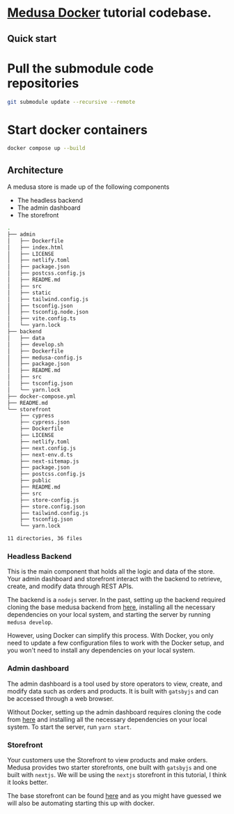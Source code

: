 # [Medusa Docker](https://github.com/medusajs/tutorial-template/blob/main/tutorial-link) tutorial codebase.

## Quick start
# Pull the submodule code repositories
```bash
git submodule update --recursive --remote
```
# Start docker containers
```bash
docker compose up --build
```
## Architecture

A medusa store is made up of the following components

- The headless backend
- The admin dashboard
- The storefront

```sh
.
├── admin
│   ├── Dockerfile
│   ├── index.html
│   ├── LICENSE
│   ├── netlify.toml
│   ├── package.json
│   ├── postcss.config.js
│   ├── README.md
│   ├── src
│   ├── static
│   ├── tailwind.config.js
│   ├── tsconfig.json
│   ├── tsconfig.node.json
│   ├── vite.config.ts
│   └── yarn.lock
├── backend
│   ├── data
│   ├── develop.sh
│   ├── Dockerfile
│   ├── medusa-config.js
│   ├── package.json
│   ├── README.md
│   ├── src
│   ├── tsconfig.json
│   └── yarn.lock
├── docker-compose.yml
├── README.md
└── storefront
    ├── cypress
    ├── cypress.json
    ├── Dockerfile
    ├── LICENSE
    ├── netlify.toml
    ├── next.config.js
    ├── next-env.d.ts
    ├── next-sitemap.js
    ├── package.json
    ├── postcss.config.js
    ├── public
    ├── README.md
    ├── src
    ├── store-config.js
    ├── store.config.json
    ├── tailwind.config.js
    ├── tsconfig.json
    └── yarn.lock

11 directories, 36 files
```



### Headless Backend

This is the main component that holds all the logic and data of the store. Your admin dashboard and storefront interact with the backend to retrieve, create, and modify data through REST APIs.

The backend is a `nodejs` server. In the past, setting up the backend required cloning the base medusa backend from [here](https://github.com/medusajs/medusa-starter-default), installing all the necessary dependencies on your local system, and starting the server by running `medusa develop`.

However, using Docker can simplify this process. With Docker, you only need to update a few configuration files to work with the Docker setup, and you won't need to install any dependencies on your local system.

### Admin dashboard

The admin dashboard is a tool used by store operators to view, create, and modify data such as orders and products. It is built with `gatsbyjs` and can be accessed through a web browser.

Without Docker, setting up the admin dashboard requires cloning the code from [here](https://github.com/medusajs/admin) and installing all the necessary dependencies on your local system. To start the server, run `yarn start`.

### Storefront

Your customers use the Storefront to view products and make orders. Medusa provides two starter storefronts, one built with `gatsbyjs` and one built with `nextjs`. We will be using the `nextjs` storefront in this tutorial, I think it looks better.

The base storefront can be found [here](https://github.com/medusajs/nextjs-starter-medusa) and as you might have guessed we will also be automating starting this up with docker. 
